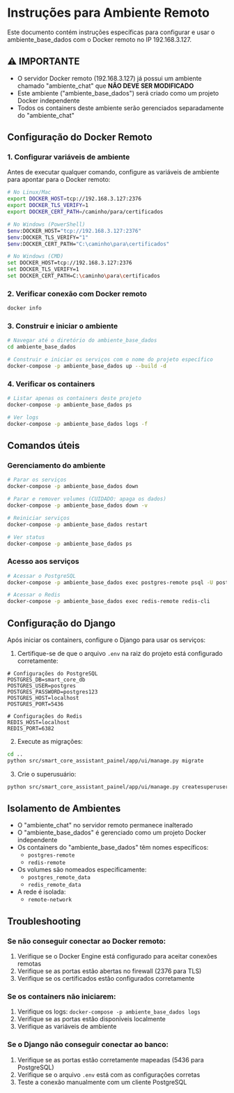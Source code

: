 # Instruções para Ambiente Remoto

Este documento contém instruções específicas para configurar e usar o ambiente_base_dados com o Docker remoto no IP 192.168.3.127.

## ⚠️ IMPORTANTE

- O servidor Docker remoto (192.168.3.127) já possui um ambiente chamado "ambiente_chat" que **NÃO DEVE SER MODIFICADO**
- Este ambiente ("ambiente_base_dados") será criado como um projeto Docker independente
- Todos os containers deste ambiente serão gerenciados separadamente do "ambiente_chat"

## Configuração do Docker Remoto

### 1. Configurar variáveis de ambiente

Antes de executar qualquer comando, configure as variáveis de ambiente para apontar para o Docker remoto:

```bash
# No Linux/Mac
export DOCKER_HOST=tcp://192.168.3.127:2376
export DOCKER_TLS_VERIFY=1
export DOCKER_CERT_PATH=/caminho/para/certificados

# No Windows (PowerShell)
$env:DOCKER_HOST="tcp://192.168.3.127:2376"
$env:DOCKER_TLS_VERIFY="1"
$env:DOCKER_CERT_PATH="C:\caminho\para\certificados"

# No Windows (CMD)
set DOCKER_HOST=tcp://192.168.3.127:2376
set DOCKER_TLS_VERIFY=1
set DOCKER_CERT_PATH=C:\caminho\para\certificados
```

### 2. Verificar conexão com Docker remoto

```bash
docker info
```

### 3. Construir e iniciar o ambiente

```bash
# Navegar até o diretório do ambiente_base_dados
cd ambiente_base_dados

# Construir e iniciar os serviços com o nome do projeto específico
docker-compose -p ambiente_base_dados up --build -d
```

### 4. Verificar os containers

```bash
# Listar apenas os containers deste projeto
docker-compose -p ambiente_base_dados ps

# Ver logs
docker-compose -p ambiente_base_dados logs -f
```

## Comandos úteis

### Gerenciamento do ambiente

```bash
# Parar os serviços
docker-compose -p ambiente_base_dados down

# Parar e remover volumes (CUIDADO: apaga os dados)
docker-compose -p ambiente_base_dados down -v

# Reiniciar serviços
docker-compose -p ambiente_base_dados restart

# Ver status
docker-compose -p ambiente_base_dados ps
```

### Acesso aos serviços

```bash
# Acessar o PostgreSQL
docker-compose -p ambiente_base_dados exec postgres-remote psql -U postgres -d smart_core_db

# Acessar o Redis
docker-compose -p ambiente_base_dados exec redis-remote redis-cli
```

## Configuração do Django

Após iniciar os containers, configure o Django para usar os serviços:

1. Certifique-se de que o arquivo `.env` na raiz do projeto está configurado corretamente:

```
# Configurações do PostgreSQL
POSTGRES_DB=smart_core_db
POSTGRES_USER=postgres
POSTGRES_PASSWORD=postgres123
POSTGRES_HOST=localhost
POSTGRES_PORT=5436

# Configurações do Redis
REDIS_HOST=localhost
REDIS_PORT=6382
```

2. Execute as migrações:

```bash
cd ..
python src/smart_core_assistant_painel/app/ui/manage.py migrate
```

3. Crie o superusuário:

```bash
python src/smart_core_assistant_painel/app/ui/manage.py createsuperuser
```

## Isolamento de Ambientes

- O "ambiente_chat" no servidor remoto permanece inalterado
- O "ambiente_base_dados" é gerenciado como um projeto Docker independente
- Os containers do "ambiente_base_dados" têm nomes específicos:
  - `postgres-remote`
  - `redis-remote`
- Os volumes são nomeados especificamente:
  - `postgres_remote_data`
  - `redis_remote_data`
- A rede é isolada:
  - `remote-network`

## Troubleshooting

### Se não conseguir conectar ao Docker remoto:

1. Verifique se o Docker Engine está configurado para aceitar conexões remotas
2. Verifique se as portas estão abertas no firewall (2376 para TLS)
3. Verifique se os certificados estão configurados corretamente

### Se os containers não iniciarem:

1. Verifique os logs: `docker-compose -p ambiente_base_dados logs`
2. Verifique se as portas estão disponíveis localmente
3. Verifique as variáveis de ambiente

### Se o Django não conseguir conectar ao banco:

1. Verifique se as portas estão corretamente mapeadas (5436 para PostgreSQL)
2. Verifique se o arquivo `.env` está com as configurações corretas
3. Teste a conexão manualmente com um cliente PostgreSQL